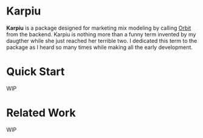 # Karpiu

**Karpiu** is a package designed for marketing mix modeling by calling [Orbit](https://github.com/uber/orbit) from the backend. Karpiu is nothing more than a funny term invented by my daugther while she just reached her terrible two. I dedicated this term to the package as I heard so many times while making all the early development.

# Quick Start

WIP

# Related Work

WIP

